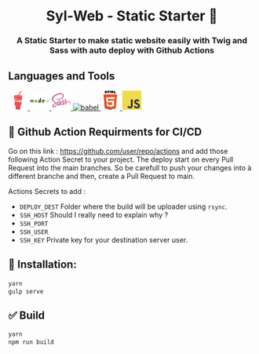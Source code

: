 <h1 align="center">Syl-Web - Static Starter 🚀</h1>
<h3 align="center">A Static Starter to make static website easily with Twig and Sass with auto deploy with Github Actions</h3>

## Languages and Tools
  <a href="https://gulpjs.com" rel="nofollow"> <img src="https://raw.githubusercontent.com/devicons/devicon/master/icons/gulp/gulp-plain.svg" alt="gulp" width="40" height="40" style="max-width: 100%;"> </a> <a href="https://nodejs.org" rel="nofollow"> <img src="https://raw.githubusercontent.com/devicons/devicon/master/icons/nodejs/nodejs-original-wordmark.svg" alt="nodejs" width="40" height="40" style="max-width: 100%;"> </a> <a href="https://sass-lang.com" target="_blank"> <img src="https://raw.githubusercontent.com/devicons/devicon/master/icons/sass/sass-original.svg" alt="sass" width="40" height="40"/> </a> <a href="https://babeljs.io/" rel="nofollow"> <img src="https://camo.githubusercontent.com/1abf71d00a4a13bfdeccdc131c65f02644fae4e746289bd7c21bf1d2af986389/68747470733a2f2f7777772e766563746f726c6f676f2e7a6f6e652f6c6f676f732f626162656c6a732f626162656c6a732d69636f6e2e737667" alt="babel" width="40" height="40" data-canonical-src="https://www.vectorlogo.zone/logos/babeljs/babeljs-icon.svg" style="max-width: 100%;"> </a> <a href="https://www.w3.org/html/" rel="nofollow"> <img src="https://raw.githubusercontent.com/devicons/devicon/master/icons/html5/html5-original-wordmark.svg" alt="html5" width="40" height="40" style="max-width: 100%;"> </a> <a href="https://developer.mozilla.org/en-US/docs/Web/JavaScript" rel="nofollow"> <img src="https://raw.githubusercontent.com/devicons/devicon/master/icons/javascript/javascript-original.svg" alt="javascript" width="40" height="40" style="max-width: 100%;"> </a>

## 🚀 Github Action Requirments for CI/CD
Go on this link : https://github.com/user/repo/actions and add those following Action Secret to your project.
The deploy start on every Pull Request into the main branches. So be carefull to push your changes into à different branche and then, create a Pull Request to main.

Actions Secrets to add :
- `DEPLOY_DEST` Folder where the build will be uploader using `rsync`.
- `SSH_HOST` Should I really need to explain why ?
- `SSH_PORT`
- `SSH_USER`
- `SSH_KEY` Private key for your destination server user.

## 🔽 Installation:
  ```shell
  yarn
  gulp serve
  ```

## ✅ Build
  ```shell
  yarn
  npm run build
  ```
